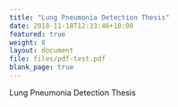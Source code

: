 ```yaml
---
title: "Lung Pneumonia Detection Thesis"
date: 2018-11-18T12:33:46+10:00
featured: true
weight: 8
layout: document
file: files/pdf-test.pdf
blank_page: true
---
```


Lung Pneumonia Detection Thesis
